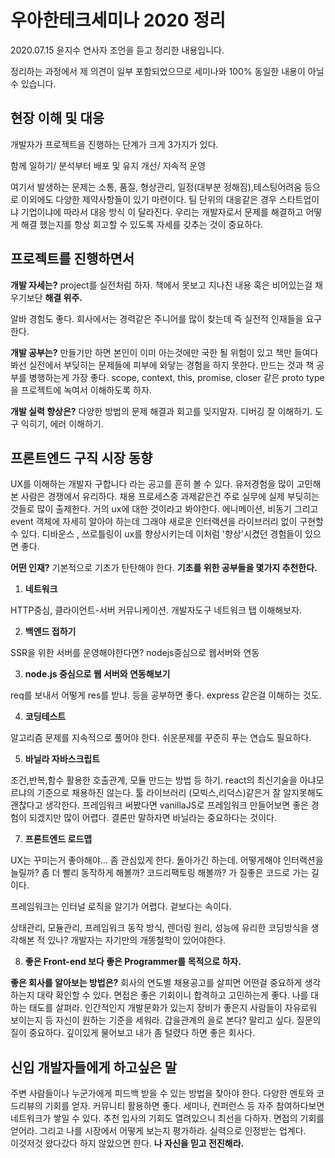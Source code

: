 # 우아한테크세미나 2020 정리

2020.07.15 윤지수 연사자 조언을 듣고 정리한 내용입니다.

정리하는 과정에서 제 의견이 일부 포함되었으므로 세미나와 100% 동일한 내용이 아닐 수 있습니다.

## 현장 이해 및 대응

개발자가 프로젝트을 진행하는 단계가 크게 3가지가 있다.

함께 일하기/ 분석부터 배포 및 유지 개선/ 지속적 운영

여기서 발생하는 문제는 소통, 품질, 형상관리, 일정(대부분 정해짐),테스팅어려움 등으로 이외에도 다양한 제약사항들이 있기 마련이다. 팀 단위의 대응같은 경우 스타트업이냐 기업이냐에 따라서 대응 방식 이 달라진다. 우리는 개발자로서 문제를 해결하고 어떻게 해결 했는지를 항상 회고할 수 있도록 자세를 갖추는 것이 중요하다.

## 프로젝트를 진행하면서

**개발 자세는?** project를 실전처럼 하자. 책에서 못보고 지나친 내용 혹은 비어있는걸 채우기보단 **해결 위주.**

알바 경험도 좋다. 회사에서는 경력같은 주니어를 많이 찾는데 즉 실전적 인재들을 요구한다.

**개발 공부는?** 만들기만 하면 본인이 이미 아는것에만 국한 될 위험이 있고 책만 들여다봐선 실전에서 부딪히는 문제들에 피부에 와닿는 경험을 하지 못한다. 만드는 것과 책 공부를 병행하는게 가장 좋다. scope, context, this, promise, closer 같은 proto type을 프로젝트에 녹여서 이해하도록 하자.

**개발 실력 향상은?** 다양한 방법의 문제 해결과 회고를 잊지말자. 디버깅 잘 이해하기. 도구 익히기, 에러 이해하기.

## 프론트엔드 구직 시장 동향

UX를 이해하는 개발자 구합니다 라는 공고를 흔히 볼 수 있다. 유저경험을 많이 고민해본 사람은 경쟁에서 유리하다. 채용 프로세스중 과제같은건 주로 실무에 실제 부딪히는 것들로 많이 출제한다. 거의 ux에 대한 것이라고 봐야한다. 에니메이션, 비동기 그리고 event 객체에 자세히 알아야 하는데 그래야 새로운 인터랙션을 라이브러리 없이 구현할 수 있다. 디바운스 , 쓰로틀링이 ux를 향상시키는데 이처럼 '향상'시켰던 경험들이 있으면 좋다.

**어떤 인재?** 기본적으로 기초가 탄탄해야 한다. **기초를 위한 공부들을 몇가지 추천한다.**

1. **네트워크**

HTTP중심, 클라이언트-서버 커뮤니케이션. 개발자도구 네트워크 탭 이해해보자.

2. **백엔드 접하기**

SSR을 위한 서버를 운영해야한다면? nodejs중심으로 웹서버와 연동

3. **node.js 중심으로 웹 서버와 연동해보기**

req를 보내서 어떻게 res를 받냐. 등을 공부하면 좋다. express 같은걸 이해하는 것도.

4. **코딩테스트**

알고리즘 문제를 지속적으로 풀어야 한다. 쉬운문제를 꾸준히 푸는 연습도 필요하다.

5. **바닐라 자바스크립트**

조건,반복,함수 활용한 호출관계, 모듈 만드는 방법 등 하기. react의 최신기술을 아냐모르냐의 기준으로 채용하진 않는다. 툴 라이브러리 (모빅스,리덕스)같은거 잘 알지못해도 괜찮다고 생각한다. 프레임워크 써봤다면 vanillaJS로 프레임워크 만들어보면 좋은 경험이 되겠지만 많이 어렵다. 결론만 말하자면 바닐라는 중요하다는 것이다.

7.  **프론트엔드 로드맵**

UX는 꾸미는거 좋아해야... 좀 관심있게 한다. 돌아가긴 하는데. 어떻게해야 인터랙션을 늘릴까? 좀 더 빨리 동작하게 해볼까? 코드리팩토링 해볼까? 가 질좋은 코드로 가는 길이다.

프레임워크는 인터널 로직을 알기가 어렵다. 겉보다는 속이다.

상태관리, 모듈관리, 프레임워크 동작 방식, 렌더링 원리, 성능에 유리한 코딩방식을 생각해본 적 있나? 개발자는 자기만의 개똥철학이 있어야한다.

8. **좋은 Front-end 보다 좋은 Programmer를 목적으로 하자.**

**좋은 회사를 알아보는 방법은?** 회사의 연도별 채용공고를 살피면 어떤걸 중요하게 생각하는지 대략 확인할 수 있다. 면접은 좋은 기회이니 합격하고 고민하는게 좋다. 나를 대하는 태도를 살펴라. 인간적인지 개발문화가 있는지 장비가 좋은지 사람들이 자유로워 보이는지 등 자신이 원하는 기준을 세워라. 갑을관계의 을로 본다? 말리고 싶다. 질문의 질이 중요하다. 깊이있게 물어보고 내가 좀 털렸다 하면 좋은 회사다.

## 신입 개발자들에게 하고싶은 말

주변 사람들이나 누군가에게 피드백 받을 수 있는 방법을 찾아야 한다. 다양한 멘토와 코드리뷰의 기회를 얻자. 커뮤니티 활용하면 좋다. 세미나, 컨퍼런스 등 자주 참여하다보면 네트워크가 쌓일 수 있다. 추천 입사의 기회도 열려있으니 최선을 다하자. 면접의 기회를 얻어라. 그리고 나를 시장에서 어떻게 보는지 평가하라. 실력으로 인정받는 업계다. <br/>
이것저것 왔다갔다 하지 않았으면 한다. **나 자신을 믿고 전진해라.**
